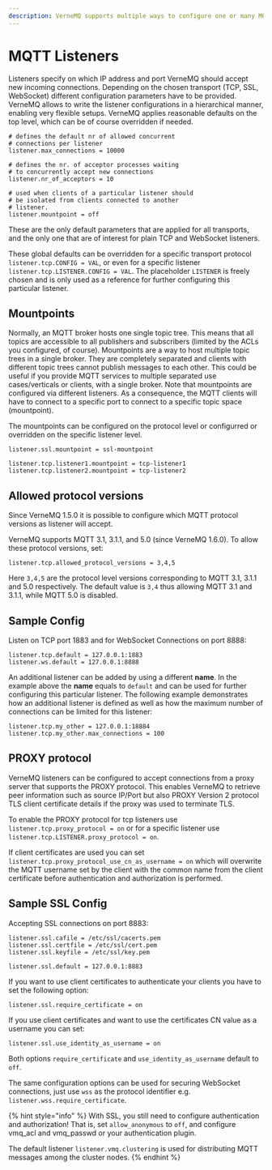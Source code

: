 ```yaml
---
description: VerneMQ supports multiple ways to configure one or many MQTT listeners.
---
```


# MQTT Listeners

Listeners specify on which IP address and port VerneMQ should accept new incoming connections. Depending on the chosen transport \(TCP, SSL, WebSocket\) different configuration parameters have to be provided. VerneMQ allows to write the listener configurations in a hierarchical manner, enabling very flexible setups. VerneMQ applies reasonable defaults on the top level, which can be of course overridden if needed.

```text
# defines the default nr of allowed concurrent 
# connections per listener
listener.max_connections = 10000

# defines the nr. of acceptor processes waiting
# to concurrently accept new connections
listener.nr_of_acceptors = 10

# used when clients of a particular listener should
# be isolated from clients connected to another 
# listener.
listener.mountpoint = off
```

These are the only default parameters that are applied for all transports, and the only one that are of interest for plain TCP and WebSocket listeners.

These global defaults can be overridden for a specific transport protocol `listener.tcp.CONFIG = VAL`, or even for a specific listener `listener.tcp.LISTENER.CONFIG = VAL`. The placeholder `LISTENER` is freely chosen and is only used as a reference for further configuring this particular listener.

## Mountpoints

Normally, an MQTT broker hosts one single topic tree. This means that all topics are accessible to all publishers and subscribers \(limited by the ACLs you configured, of course\). Mountpoints are a way to host multiple topic trees in a single broker. They are completely separated and clients with different topic trees cannot publish messages to each other. This could be useful if you provide MQTT services to multiple separated use cases/verticals or clients, with a single broker. Note that mountpoints are configured via different listeners. As a consequence, the MQTT clients will have to connect to a specific port to connect to a specific topic space \(mountpoint\).

The mountpoints can be configured on the protocol level or configurred or overridden on the specific listener level.

```text
listener.ssl.mountpoint = ssl-mountpoint

listener.tcp.listener1.mountpoint = tcp-listener1
listener.tcp.listener2.mountpoint = tcp-listener2
```

## Allowed protocol versions

Since VerneMQ 1.5.0 it is possible to configure which MQTT protocol versions as listener will accept.

VerneMQ supports MQTT 3.1, 3.1.1, and 5.0 \(since VerneMQ 1.6.0\). To allow these protocol versions, set:

```text
listener.tcp.allowed_protocol_versions = 3,4,5
```

Here `3,4,5` are the protocol level versions corresponding to MQTT 3.1, 3.1.1 and 5.0 respectively. The default value is `3,4` thus allowing MQTT 3.1 and 3.1.1, while MQTT 5.0 is disabled.

## Sample Config

Listen on TCP port 1883 and for WebSocket Connections on port 8888:

```text
listener.tcp.default = 127.0.0.1:1883
listener.ws.default = 127.0.0.1:8888
```

An additional listener can be added by using a different **name**. In the example above the **name** equals to `default` and can be used for further configuring this particular listener. The following example demonstrates how an additional listener is defined as well as how the maximum number of connections can be limited for this listener:

```text
listener.tcp.my_other = 127.0.0.1:18884
listener.tcp.my_other.max_connections = 100
```

## PROXY protocol

VerneMQ listeners can be configured to accept connections from a proxy server that supports the PROXY protocol. This enables VerneMQ to retrieve peer information such as source IP/Port but also PROXY Version 2 protocol TLS client certificate details if the proxy was used to terminate TLS.

To enable the PROXY protocol for tcp listeners use `listener.tcp.proxy_protocol = on` or for a specific listener use `listener.tcp.LISTENER.proxy_protocol = on`.

If client certificates are used you can set `listener.tcp.proxy_protocol_use_cn_as_username = on` which will overwrite the MQTT username set by the client with the common name from the client certificate before authentication and authorization is performed.

## Sample SSL Config

Accepting SSL connections on port 8883:

```text
listener.ssl.cafile = /etc/ssl/cacerts.pem
listener.ssl.certfile = /etc/ssl/cert.pem
listener.ssl.keyfile = /etc/ssl/key.pem

listener.ssl.default = 127.0.0.1:8883
```

If you want to use client certificates to authenticate your clients you have to set the following option:

```text
listener.ssl.require_certificate = on
```

If you use client certificates and want to use the certificates CN value as a username you can set:

```text
listener.ssl.use_identity_as_username = on
```

Both options `require_certificate` and `use_identity_as_username` default to `off`.

The same configuration options can be used for securing WebSocket connections, just use `wss` as the protocol identifier e.g. `listener.wss.require_certificate`.

{% hint style="info" %}
With SSL, you still need to configure authentication and authorization! That is, set `allow_anonymous` to `off`, and configure vmq\_acl and vmq\_passwd or your authentication plugin.

The default listener `listener.vmq.clustering` is used for distributing MQTT messages among the cluster nodes.
{% endhint %}

